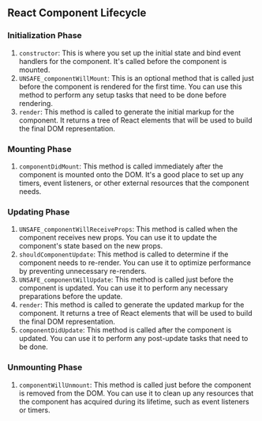 ## React Component Lifecycle

### Initialization Phase

1. `constructor`: This is where you set up the initial state and bind event handlers for the component. It's called before the component is mounted.
2. `UNSAFE_componentWillMount`: This is an optional method that is called just before the component is rendered for the first time. You can use this method to perform any setup tasks that need to be done before rendering.
3. `render`: This method is called to generate the initial markup for the component. It returns a tree of React elements that will be used to build the final DOM representation.

### Mounting Phase

1. `componentDidMount`: This method is called immediately after the component is mounted onto the DOM. It's a good place to set up any timers, event listeners, or other external resources that the component needs.

### Updating Phase

1. `UNSAFE_componentWillReceiveProps`: This method is called when the component receives new props. You can use it to update the component's state based on the new props.
2. `shouldComponentUpdate`: This method is called to determine if the component needs to re-render. You can use it to optimize performance by preventing unnecessary re-renders.
3. `UNSAFE_componentWillUpdate`: This method is called just before the component is updated. You can use it to perform any necessary preparations before the update.
4. `render`: This method is called to generate the updated markup for the component. It returns a tree of React elements that will be used to build the final DOM representation.
5. `componentDidUpdate`: This method is called after the component is updated. You can use it to perform any post-update tasks that need to be done.

### Unmounting Phase

1. `componentWillUnmount`: This method is called just before the component is removed from the DOM. You can use it to clean up any resources that the component has acquired during its lifetime, such as event listeners or timers.
